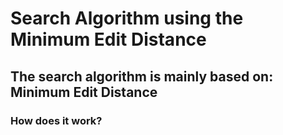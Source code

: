 # Search Algorithm using the Minimum Edit Distance

## The search algorithm is mainly based on: <b>Minimum Edit Distance</b>

### How does it work?
